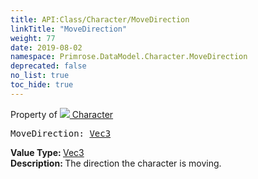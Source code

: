 ```yaml
---
title: API:Class/Character/MoveDirection
linkTitle: "MoveDirection"
weight: 77
date: 2019-08-02
namespace: Primrose.DataModel.Character.MoveDirection
deprecated: false
no_list: true
toc_hide: true
---
```

Property of <a href="/docs/api-reference/Class/Character"><img src="/icons/silk/humanoid.png"/>&nbsp;Character</a>
<pre class="method-declaration">
MoveDirection: <a class="type" href="/docs/api-reference/DataType/Vec3">Vec3</a></pre>
<b>Value Type: </b>
<a class="type" href="/docs/api-reference/DataType/Vec3">Vec3</a>
<br/>
<b>Description: </b>
The direction the character is moving.

